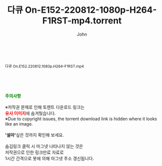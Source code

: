 ﻿---
layout: post
title:  "다큐 On-E152-220812-1080p-H264-F1RST-mp4.torrent"
author: John
categories: [ 방송/음악 ]
tags: [  ]
image:  
description: "다큐 On-E152-220812-1080p-H264-F1RST-mp4 torrent 정보 공유"
toc: true
toc_sticky: true
---

<br>
<div class="view-img">
<a class="view_image" href="http://torrentmobile61.com/bbs/view_image.php?fn=%2Fdata%2Ffile%2Fmusic%2F3735183265_EPaBdkY6_9fd9bf9a41f8b8373bef807737d95554a7fe9a45.jpg" target="_blank"><img alt="" class="img-tag" content="http://torrentmobile61.com/data/file/music/3735183265_EPaBdkY6_9fd9bf9a41f8b8373bef807737d95554a7fe9a45.jpg" itemprop="image" src="http://torrentmobile61.com/data/file/music/thumb-3735183265_EPaBdkY6_9fd9bf9a41f8b8373bef807737d95554a7fe9a45_835x2212.jpg"/></a></div><div class="view-content" itemprop="description">
<p><span style="font-size:12px;">다큐 On.E152.220812.1080p.H264-F1RST.mp4</span> </p> </div>
    
<br><br><br>
<p data-ke-size="size16"><b><span style="color: green;">주의사항</span></b><br /><br />※저작권 문제로 인해 토렌트 다운로드 링크는<br /><b><span style="color: red;">유사 이미지</span></b>에 숨겨뒀습니다.<br />※Due to copyright issues, the torrent download link is hidden where it looks like an image.<br /><br /><b>'설마'</b>싶은 것까지 확인해 보세요.<br /><br />숨김링크 클릭 시 마그넷 나타나지 않는 것은<br />저작권으로 인한 링크만료 자료로<br />1시간 간격으로 봇에 의해 마그넷 주소 갱신됩니다.</p>
